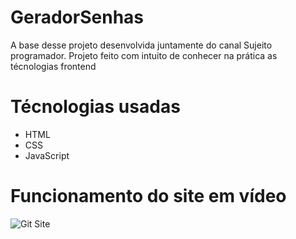 # GeradorSenhas
A base desse projeto desenvolvida juntamente do canal Sujeito programador. Projeto feito com intuito de conhecer na prática as técnologias frontend

# Técnologias usadas
- HTML
- CSS
- JavaScript

# Funcionamento do site em vídeo
![Git Site](https://github.com/tatehira/GeradorSenhas/blob/main/assets/GifGeradorSenhas.gif)

